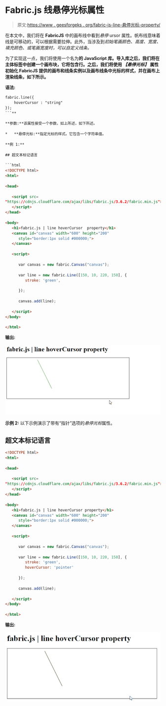 # Fabric.js 线悬停光标属性

> 原文:[https://www . geesforgeks . org/fabric-js-line-悬停光标-property/](https://www.geeksforgeeks.org/fabric-js-line-hovercursor-property/)

在本文中，我们将在 **FabricJS** 中的画布线中看到*悬停* ursor 属性。帆布线意味着线是可移动的，可以根据需要拉伸。此外，当涉及到*初始笔画颜色、高度、宽度、填充颜色、*或*笔画宽度时，可以自定义线条。*

为了实现这一点，我们将使用一个名为**的 JavaScript 库。导入库之后，我们将在主体标签中创建一个画布块，它将包含行。之后，我们将使用 ***【悬停光标】*** 属性初始化 **FabricJS** 提供的画布和线条实例以及画布线条中光标的样式，并在画布上渲染线条，如下所示。**

****语法:****

```html
fabric.line({
    hoverCursor : "string"
});
```** 

**参数:**该属性接受一个参数，如上所述，如下所述。

*   **悬停光标:**指定光标的样式。它包含一个字符串值。

**例 1:**

## 超文本标记语言

```html
<!DOCTYPE html> 
<html> 

<head> 

   <script src= 
"https://cdnjs.cloudflare.com/ajax/libs/fabric.js/3.6.2/fabric.min.js"> 
   </script> 
</head> 

<body> 
   <h1>fabric.js | line hoverCursor  property</h1>
   <canvas id="canvas" width="600" height="200"
      style="border:1px solid #000000;"> 
   </canvas> 

   <script> 

      var canvas = new fabric.Canvas("canvas"); 

      var line = new fabric.Line([150, 10, 220, 150], { 
         stroke: 'green',

      }); 

      canvas.add(line); 

   </script> 
</body> 

</html> 
```

**输出:**

![](img/9d95a77a58956d6eb8aaf97ceca059ce.png)

**示例 2:** 以下示例演示了带有“指针”选项的*悬停光标*属性。

## 超文本标记语言

```html
<!DOCTYPE html> 
<html> 

<head> 

   <script src= 
"https://cdnjs.cloudflare.com/ajax/libs/fabric.js/3.6.2/fabric.min.js"> 
   </script> 
</head> 

<body> 
   <h1>fabric.js | line hoverCursor property</h1>
   <canvas id="canvas" width="600" height="200"
      style="border:1px solid #000000;"> 
   </canvas> 

   <script> 

      var canvas = new fabric.Canvas("canvas"); 

      var line = new fabric.Line([150, 10, 220, 150], { 
         stroke: 'green',
         hoverCursor: 'pointer'

      }); 

      canvas.add(line); 

   </script> 
</body> 

</html> 
```

**输出:**

![](img/74b63a3c6b45dca5c65f6a914e263290.png)